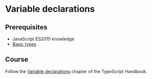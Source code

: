 # Variable declarations

## Prerequisites

- JavaScript ES2015 knowledge
- [Basic types](courses/ts/basics/basic-types)

## Course

Follow the [Variable declarations](https://www.typescriptlang.org/docs/handbook/variable-declarations.html) chapter of the TypeScript Handbook.
